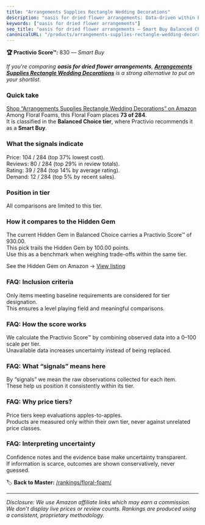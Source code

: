 ```yaml
---
title: "Arrangements Supplies Rectangle Wedding Decorations"
description: "oasis for dried flower arrangements: Data-driven within Balanced Choice ranking using the Practivio Score™. Positioned by quality, value, demand, findability,…"
keywords: ["oasis for dried flower arrangements"]
seo_title: "oasis for dried flower arrangements — Smart Buy Balanced Choice (2025)"
canonicalURL: "/products/arrangements-supplies-rectangle-wedding-decorations-B0B1YHZCJW/"
---
```


**🏆 Practivio Score™:** 830 — _Smart Buy_


*If you're comparing **oasis for dried flower arrangements**, **[Arrangements Supplies Rectangle Wedding Decorations](https://www.amazon.com/dp/B0B1YHZCJW?tag=practivio-20)** is a strong alternative to put on your shortlist.*
### Quick take
[Shop “Arrangements Supplies Rectangle Wedding Decorations” on Amazon](https://www.amazon.com/dp/B0B1YHZCJW?tag=practivio-20)
Among Floral Foams, this Floral Foam places **73 of 284**.  
It is classified in the **Balanced Choice tier**, where Practivio recommends it as a **Smart Buy**.

### What the signals indicate
Price: 104 / 284 (top 37% lowest cost).  
Reviews: 80 / 284 (top 29% in review totals).  
Rating: 39 / 284 (top 14% by average rating).  
Demand: 12 / 284 (top 5% by recent sales).

### Position in tier
All comparisons are limited to this tier.

### How it compares to the Hidden Gem
The current Hidden Gem in Balanced Choice carries a Practivio Score™ of 930.00.  
This pick trails the Hidden Gem by 100.00 points.  
Use this as a benchmark when weighing trade-offs within the same tier.  

See the Hidden Gem on Amazon → [View listing](https://www.amazon.com/dp/B0C73GH3PP?tag=practivio-20)

### FAQ: Inclusion criteria
Only items meeting baseline requirements are considered for tier designation.  
This ensures a level playing field and meaningful comparisons.

### FAQ: How the score works
We calculate the Practivio Score™ by combining observed data into a 0–100 scale per tier.  
Unavailable data increases uncertainty instead of being replaced.

### FAQ: What “signals” means here
By “signals” we mean the raw observations collected for each item.  
These help us position it consistently within its tier.

### FAQ: Why price tiers?
Price tiers keep evaluations apples-to-apples.  
Products are measured only within their own tier, never against unrelated price classes.

### FAQ: Interpreting uncertainty
Confidence notes and the evidence base make uncertainty transparent.  
If information is scarce, outcomes are shown conservatively, never guessed.


🏷️ **Back to Master:** [/rankings/floral-foam/](/rankings/floral-foam/)

---
_Disclosure: We use Amazon affiliate links which may earn a commission. We don’t display live prices or review counts. Rankings are produced using a consistent, proprietary methodology._
